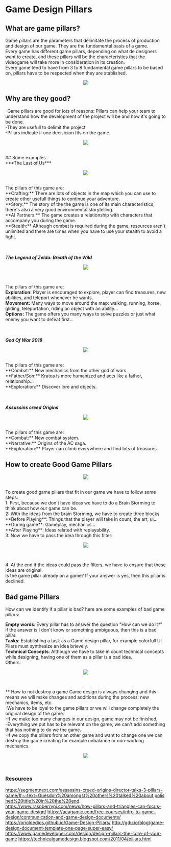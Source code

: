 # Game Design Pillars

## What are game pillars?
Game pillars are the parameters that delimitate the process of production and design of our game. They are the fundamental basis of a game. <br />
Every game has different game pillars, depending on what de designers want to create, and these pillars will be the characteristics that the videogame will take more in consideration in its creation. <br />
Every game tend to have from 3 to 8 fundamental game pillars to be based on, pillars have to be respected when they are stablished. 

<p align="center">
  <img src="https://static.wixstatic.com/media/8582ec_f097ac23895a4421af97640fb79786af~mv2.png/v1/fit/w_200%2Ch_200%2Cal_c/file.png"> 
</p>


## Why are they good?
-Game pillars are good for lots of reasons: Pillars can help your team to understand how the development of the project will be and how it's going to be done. <br />
-They are usefull to delimit the project <br />
-Pillars indicate if one decisicion fits on the game. <br />
<p align="center">
  <img src="https://i2.wp.com/onepathnetwork.com/wp-content/uploads/2018/02/pillars.jpg?fit=650%2C366&ssl=1">
</p>
<br />
## Some examples <br />
***The Last of Us*** <br />
<p align="center">
  <img src="https://www.elsoldeacapulco.com.mx/incoming/yp8chj-the-last-of-us.jpg/ALTERNATES/LANDSCAPE_400/The%20last%20of%20us.jpg">
</p>
<br />
The pillars of this game are: <br />
**Crafting:** There are lots of objects in the map which you can use to create other usefull things to continue your adventure. <br />
**Story:** The story of the the game is one of its main characteristics, there's also a very good environmental storytelling. <br />
**AI Partners:** The game creates a relationship with characters that accompany you during the game. <br />
**Stealth:** Although combat is required during the game, resources aren't unlimited and there are times when you have to use your stealth to avoid a fight. <br /> <br /> <br />


***The Legend of Zelda: Breath of the Wild*** <br />
<p align="center">
  <img src="https://howlongtobeat.com/games/38019_The_Legend_of_Zelda_Breath_of_the_Wild.jpg"> 
</p> <br />

The pillars of this game are: <br />
**Exploration:** Player is encouraged to explore, player can find treasures, new abilities, and teleport whenever he wants.<br />
**Movement:** Many ways to move around the map: walking, running, horse, gliding, teleportation, riding an object with an ability...<br />
**Options:** The game offers you many ways to solve puzzles or just what enemy you want to defeat first...<br /><br /><br />


***God Of War 2018*** <br />
<p align="center">
  <img src="https://m.media-amazon.com/images/M/MV5BMmVjMzkyYWMtNDNhNi00ZWI3LTgxNGUtODRkMWYxNjZmNDI5XkEyXkFqcGdeQXVyMzY0MTE3NzU@._V1_.jpg"> 
</p> <br />
The pillars of this game are: <br />
**Combat:** New mechanics from the other god of wars.<br />
**Father/Son:** Kratos is more humanized and acts like a father, relationship...<br />
**Exploration:** Discover lore and objects.<br /><br /><br />


***Assassins creed Origins*** <br />
<p align="center">
  <img src="https://image.api.playstation.com/cdn/EP0001/CUSA05625_00/6OhEbwPSI4Vy8AtS8PgP1jVxQLVvTmX7.png"> 
</p> <br />
The pillars of this game are: <br />
**Combat:** New combat system.<br />
**Narrative:** Origins of the AC saga.<br />
**Exploration:** Player can climb everywhere and find lots of treasures.<br />


## How to create Good Game Pillars
<p align="center">
  <img src="https://ane4bf-datap1.s3-eu-west-1.amazonaws.com/wmocms/s3fs-public/ckeditor/files/good_practice_2_0.png?zUWmBhjgYe6ek0L68YTRnUCQZo9lJo4v"> 
</p> <br />
To create good game pillars that fit in our game we have to follow some steps: <br />
1: First, because we don't have ideas we have to do a Brain Storming to think about how our game can be.<br />
2: With the ideas from the brain Storming, we have to create three blocks<br />
   **Before Playing**: Things that the player will take in count, the art, ui...<br />
   **During game**: Gameplay, mechanics...<br />
   **After Playing**: Ideas related with replayability.<br />
3: Now we have to pass the idea through this filter:<br />
<p align="center">
  <img src="https://orioldedios.github.io/Game-Design-Pillars/docs/Filters_1.png"> 
</p> <br />

4: At the end if the ideas could pass the filters, we have to ensure that these ideas are original.<br />
  Is the game pillar already on a game? If your answer is yes, then this pillar is declined.<br />
  

## Bad game Pillars

How can we identify if a pillar is bad? here are some examples of bad game pillars: <br />

**Empty words**: Every pillar has to answer the question "How can we do it?" if the answer is I don't know or something ambiguous, then this is a bad pillar. <br />
**Tasks**: Establishing a task as a Game design pillar, for example colorfull UI. Pllars must synthesize an idea brievely.<br />
**Technical Concepts**: Although we have to take in count technical concepts while designing, having one of them as a pillar is a bad idea.<br />
Others:<br />
<p align="center">
  <img src="https://orioldedios.github.io/Game-Design-Pillars/docs/Bad_game_pillars.png"> 
</p> <br />

** How to not destroy a game
Game design is always changing and this means we will make changes and additions during the process: new mechanics, items, etc.<br />
-We have to be loyal to the game pillars or we will change completely the original design of the game.<br />
-If we make too many changes in our design, game may not be finished,<br />
-Everything we put has to be relevant on the game, we can't add something that has nothing to do we the game.<br />
-If we copy the pillars from an other game and want to change one we can destroy the game creating for example unbalance or non-working mechanics.<br />

<p align="center">
  <img src="https://orioldedios.github.io/Game-Design-Pillars/docs/Filters_3.png"> 
</p> <br />

### Resources
https://segmentnext.com/assassins-creed-origins-director-talks-3-pillars-game/#:~:text=Guesdon%20amongst%20others%20talked%20about,polished%20title%20in%20the%20end.
https://www.raspberrypi.com/news/how-pillars-and-triangles-can-focus-your-game-design/
https://acagamic.com/free-courses/intro-to-game-design/communication-and-game-design-documents/
https://orioldedios.github.io/Game-Design-Pillars/
http://gdu.io/blog/game-design-document-template-one-page-super-easy/
https://www.gamedeveloper.com/design/design-pillars-the-core-of-your-game
https://technicalgamedesign.blogspot.com/2011/04/pillars.html
